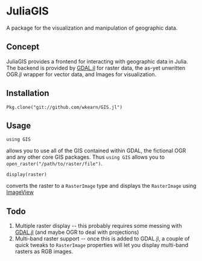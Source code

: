 # JuliaGIS #

A package for the visualization and manipulation of geographic data.

## Concept ##

JuliaGIS provides a frontend for interacting with geographic data in Julia. The backend is provided by [GDAL.jl](https://github.com/wkearn/GDAL.jl) for raster data, the as-yet unwritten OGR.jl wrapper for vector data, and Images for visualization.

## Installation ##

	Pkg.clone("git://github.com/wkearn/GIS.jl")

## Usage ##

	using GIS

allows you to use all of the GIS contained within GDAL, the fictional OGR and any other core GIS packages. Thus `using GIS` allows you to `open_raster("/path/to/raster/file")`.

	display(raster)

converts the raster to a `RasterImage` type and displays the `RasterImage` using [ImageView](https://github.com/timholy/ImageView.jl)

## Todo ##

1. Multiple raster display -- this probably requires some messing with [GDAL.jl](https://github.com/wkearn/GDAL.jl) (and maybe OGR to deal with projections)
2. Multi-band raster support -- once this is added to GDAL.jl, a couple of quick tweaks to `RasterImage` properties will let you display multi-band rasters as RGB images.

